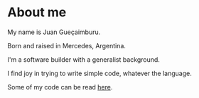 # About me

My name is Juan Gueçaimburu.

Born and raised in Mercedes, Argentina.

I'm a software builder with a generalist background.

I find joy in trying to write simple code, whatever the language.

Some of my code can be read [here](https://www.github.com/jguecaimburu).
